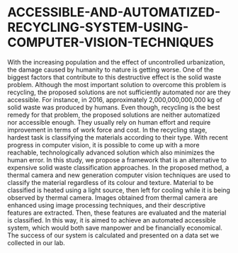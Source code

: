 # ACCESSIBLE-AND-AUTOMATIZED-RECYCLING-SYSTEM-USING-COMPUTER-VISION-TECHNIQUES

With the increasing population and the effect of uncontrolled urbanization, the damage caused by humanity to nature is getting worse.
One of the biggest factors that contribute to this destructive effect is the solid waste problem. Although the most important solution to
overcome this problem is recycling, the proposed solutions are not sufficiently automated nor are they accessible. For instance, in
2016, approximately 2,000,000,000,000 kg of solid waste was produced by humans. Even though, recycling is the best remedy for that
problem, the proposed solutions are neither automatized nor accessible enough. They usually rely on human effort and require
improvement in terms of work force and cost. In the recycling stage, hardest task is classifying the materials according to their type.
With recent progress in computer vision, it is possible to come up with a more reachable, technologically advanced solution which
also minimizes the human error. In this study, we propose a framework that is an alternative to expensive solid waste classification
approaches. In the proposed method, a thermal camera and new generation computer vision techniques are used to classify the material
regardless of its colour and texture. Material to be classified is heated using a light source, then left for cooling while it is being
observed by thermal camera. Images obtained from thermal camera are enhanced using image processing techniques, and their
descriptive features are extracted. Then, these features are evaluated and the material is classified. In this way, it is aimed to achieve
an automated accessible system, which would both save manpower and be financially economical. The success of our system is calculated and presented on a data set we collected in our lab.
